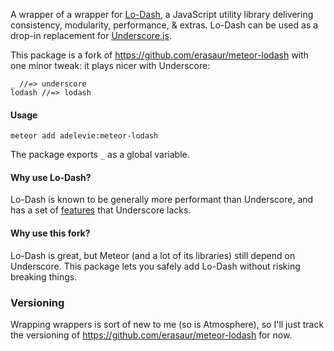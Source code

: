 A wrapper of a wrapper for [Lo-Dash](http://lodash.com), a JavaScript utility library delivering consistency, modularity, performance, & extras. Lo-Dash can be used as a drop-in replacement for [Underscore.js](http://underscorejs.org).

This package is a fork of https://github.com/erasaur/meteor-lodash with one minor tweak: it plays nicer with Underscore:

```
_ //=> underscore
lodash //=> lodash
```

#### Usage

```
meteor add adelevie:meteor-lodash
```

The package exports `_` as a global variable.

#### Why use Lo-Dash?

Lo-Dash is known to be generally more performant than Underscore, and has a set of [features](https://lodash.com/#features) that Underscore lacks.

#### Why use this fork?

Lo-Dash is great, but Meteor (and a lot of its libraries) still depend on Underscore. This package lets you safely add Lo-Dash without risking breaking things.

### Versioning

Wrapping wrappers is sort of new to me (so is Atmosphere), so I'll just track the versioning of https://github.com/erasaur/meteor-lodash for now.
